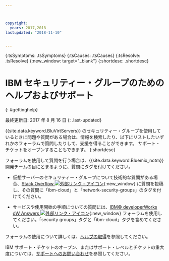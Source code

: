 ```yaml
---



copyright:
  years: 2017,2018
lastupdated: "2018-11-10"


---
```


{:tsSymptoms: .tsSymptoms} 
{:tsCauses: .tsCauses} 
{:tsResolve: .tsResolve} 
{:new_window: target="_blank"}
{:shortdesc: .shortdesc}

# IBM セキュリティー・グループのためのヘルプおよびサポート
{: #gettinghelp}

最終更新日: 2017 年 8 月 16 日
{: .last-updated}

{{site.data.keyword.BluVirtServers}} のセキュリティー・グループを使用しているときに問題や質問がある場合は、情報を検索したり、以下にリストしたいずれかのフォーラムで質問したりして、支援を得ることができます。 サポート・チケットをオープンすることもできます。
{:shortdesc}

フォーラムを使用して質問を行う場合は、{{site.data.keyword.Bluemix_notm}} 開発チームの目にとまるように、質問にタグを付けてください。
<!--Insert the appropriate Stack Overflow tag for your service for <block-storage> in URL and text below:  -->
* 仮想サーバーのセキュリティー・グループについて技術的な質問がある場合、[Stack Overflow ![外部リンク・アイコン](../../icons/launch-glyph.svg "外部リンク・アイコン")](https://stackoverflow.com/search?q=network-security-groups+ibm-cloud){:new_window} に質問を投稿し、その質問に「ibm-cloud」と「network-security-groups」のタグを付けてください。
<!--Insert the appropriate dW Answers tag for your service for <service_keyword> in URL below:  -->
* サービスや使用開始の手順についての質問には、[IBM© developerWorks dW Answers ![外部リンク・アイコン](../../icons/launch-glyph.svg "外部リンク・アイコン")](https://developer.ibm.com/answers/topics/security%20groups.html?smartspace=ibm-cloud){:new_window} フォーラムを使用してください。「security groups」タグと「ibm-cloud」タグを含めてください。

フォーラムの使用について詳しくは、[ヘルプの取得](https://{DomainName}/docs/get-support?topic=get-support-using-avatar)を参照してください。

IBM サポート・チケットのオープン、またはサポート・レベルとチケットの重大度については、[サポートへのお問い合わせ](/docs/get-support?topic=get-support-contacting-bluemix-support-dedicated-local)を参照してください。
